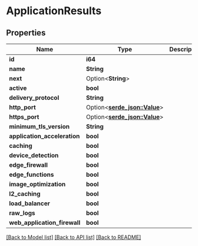 # ApplicationResults

## Properties

Name | Type | Description | Notes
------------ | ------------- | ------------- | -------------
**id** | **i64** |  | 
**name** | **String** |  | 
**next** | Option<**String**> |  | [optional]
**active** | **bool** |  | 
**delivery_protocol** | **String** |  | 
**http_port** | Option<[**serde_json::Value**](.md)> |  | 
**https_port** | Option<[**serde_json::Value**](.md)> |  | 
**minimum_tls_version** | **String** |  | 
**application_acceleration** | **bool** |  | 
**caching** | **bool** |  | 
**device_detection** | **bool** |  | 
**edge_firewall** | **bool** |  | 
**edge_functions** | **bool** |  | 
**image_optimization** | **bool** |  | 
**l2_caching** | **bool** |  | 
**load_balancer** | **bool** |  | 
**raw_logs** | **bool** |  | 
**web_application_firewall** | **bool** |  | 

[[Back to Model list]](../README.md#documentation-for-models) [[Back to API list]](../README.md#documentation-for-api-endpoints) [[Back to README]](../README.md)


